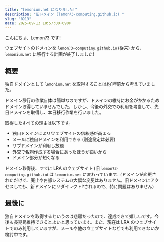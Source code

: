 ```yaml
---
title: "lemonium.net になりました!"
description: "旧ドメイン (lemon73-computing.github.io) "
slug: "0913"
date: 2025-09-13 10:57:00+0900
---
```


こんにちは、Lemon73 です!

ウェブサイトのドメインを `lemon73-computing.github.io` (従来) から、`lemonium.net` に移行する計画が終了しました!

## 概要

独自ドメインとして `lemonium.net` を取得することは約1年前から考えていました。

ドメイン移行の作業自体は簡単なのですが、ドメインの維持にお金がかかるためドメイン取得していませんでした。しかし、今後の外交での利用を考慮して、先日ドメインを取得し、本日移行作業を行いました。

取得したすべての理由は以下です。

- 独自ドメインによりウェブサイトの信頼感が高まる
- メールに独自ドメインを利用できる (別途設定は必要)
- サブドメインが利用し放題
- 外交で名刺作成する場合にあったほうが良いから
- ドメイン部分が短くなる

ドメイン取得後、すでに LRA のウェブサイト (旧 `lemon73-computing.github.io`) は `lemonium.net` に変わっています。(ドメインが変更されただけで、廃止や内部システムの大幅な変更はありません。旧ドメインにアクセスしても、新ドメインにリダイレクト?されるので、特に問題はありません)

## 最後に

独自ドメインを取得するというのは悲願だったので、達成できて嬉しいです。今後も長期間維持できるとよいと思っています。また、現在は LRA のウェブサイトでのみ利用していますが、メールや他のウェブサイトなどでも利用できないか検討中です。
